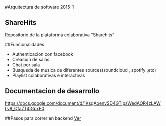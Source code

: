 #Arquitectura de software 2015-1

## ShareHits

Repositorio de la plataforma colaborativa "Sharehits"

##Funcionalidades

- Authenticacion con facebook
- Creacion de salas
- Chat por sala
- Busqueda de musica de diferentes sources(soundcloud , spotify ,etc)
- Playlist colaborativas e interactivas


## Documentacion de desarrollo
https://docs.google.com/document/d/1KsqAoenvSD4GTlpsWedAQR4zLAWLv8_Ofa7Tj0GpxF0

##Pasos para correr en backend
[Ver](sharehits/README.md)